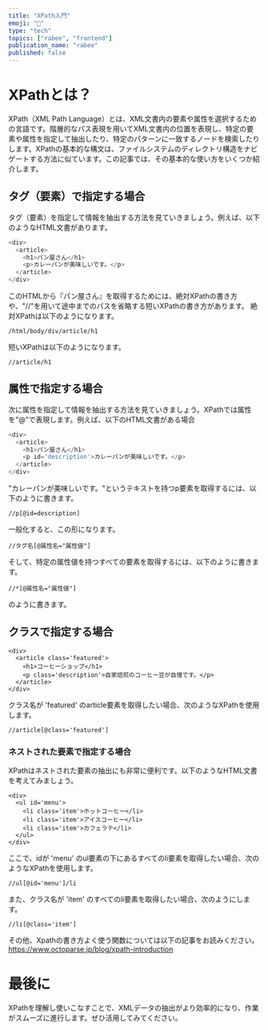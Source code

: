 ```yaml
---
title: "XPath入門"
emoji: "📂"
type: "tech"
topics: ["rabee", "frontend"]
publication_name: "rabee"
published: false
---
```



# XPathとは？
XPath（XML Path Language）とは、XML文書内の要素や属性を選択するための言語です。階層的なパス表現を用いてXML文書内の位置を表現し、特定の要素や属性を指定して抽出したり、特定のパターンに一致するノードを検索したりします。XPathの基本的な構文は、ファイルシステムのディレクトリ構造をナビゲートする方法に似ています。この記事では、その基本的な使い方をいくつか紹介します。
## タグ（要素）で指定する場合
タグ（要素）を指定して情報を抽出する方法を見ていきましょう。例えば、以下のようなHTML文書があります。
```js
<div>
  <article>
    <h1>パン屋さん</h1>
    <p>カレーパンが美味しいです。</p>
  </article>
</div>
```
このHTMLから『パン屋さん』を取得するためには、絶対XPathの書き方や、"//"を用いて途中までのパスを省略する短いXPathの書き方があります。
絶対XPathは以下のようになります。
```
/html/body/div/article/h1
```
短いXPathは以下のようになります。
```
//article/h1
```
## 属性で指定する場合
次に属性を指定して情報を抽出する方法を見ていきましょう。XPathでは属性を"@"で表現します。例えば、以下のHTML文書がある場合
```js
<div>
  <article>
    <h1>パン屋さん</h1>
    <p id='description'>カレーパンが美味しいです。</p>
  </article>
</div>
```
"カレーパンが美味しいです。"というテキストを持つp要素を取得するには、以下のように書きます。
```
//p[@id=description]
```
一般化すると、この形になります。
```
//タグ名[@属性名="属性値"]
```

そして、特定の属性値を持つすべての要素を取得するには、以下のように書きます。
```
//*[@属性名="属性値"]
```
のように書きます。


## クラスで指定する場合
```
<div>
  <article class='featured'>
    <h1>コーヒーショップ</h1>
    <p class='description'>自家焙煎のコーヒー豆が自慢です。</p>
  </article>
</div>
```
クラス名が 'featured' のarticle要素を取得したい場合、次のようなXPathを使用します。

```
//article[@class='featured']
```
### ネストされた要素で指定する場合
XPathはネストされた要素の抽出にも非常に便利です。以下のようなHTML文書を考えてみましょう。
```
<div>
  <ul id='menu'>
    <li class='item'>ホットコーヒー</li>
    <li class='item'>アイスコーヒー</li>
    <li class='item'>カフェラテ</li>
  </ul>
</div>
```
ここで、idが 'menu' のul要素の下にあるすべてのli要素を取得したい場合、次のようなXPathを使用します。
```
//ul[@id='menu']/li
```
また、クラス名が 'item' のすべてのli要素を取得したい場合、次のようにします。
```
//li[@class='item']
```


その他、Xpathの書き方よく使う関数については以下の記事をお読みください。
https://www.octoparse.jp/blog/xpath-introduction
# 最後に
XPathを理解し使いこなすことで、XMLデータの抽出がより効率的になり、作業がスムーズに進行します。ぜひ活用してみてください。